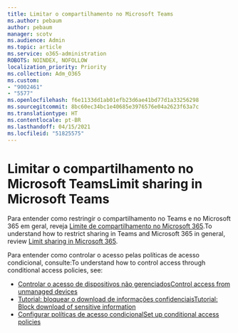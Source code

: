 ```yaml
---
title: Limitar o compartilhamento no Microsoft Teams
ms.author: pebaum
author: pebaum
manager: scotv
ms.audience: Admin
ms.topic: article
ms.service: o365-administration
ROBOTS: NOINDEX, NOFOLLOW
localization_priority: Priority
ms.collection: Adm_O365
ms.custom:
- "9002461"
- "5577"
ms.openlocfilehash: f6e1133dd1ab01efb23d6ae41bd77d1a33256298
ms.sourcegitcommit: 8bc60ec34bc1e40685e3976576e04a2623f63a7c
ms.translationtype: HT
ms.contentlocale: pt-BR
ms.lasthandoff: 04/15/2021
ms.locfileid: "51825575"
---
```

# <a name="limit-sharing-in-microsoft-teams"></a><span data-ttu-id="2ccc6-102">Limitar o compartilhamento no Microsoft Teams</span><span class="sxs-lookup"><span data-stu-id="2ccc6-102">Limit sharing in Microsoft Teams</span></span>

<span data-ttu-id="2ccc6-103">Para entender como restringir o compartilhamento no Teams e no Microsoft 365 em geral, reveja [Limite de compartilhamento no Microsoft 365](https://docs.microsoft.com/microsoft-365/solutions/microsoft-365-limit-sharing?view=o365-worldwide).</span><span class="sxs-lookup"><span data-stu-id="2ccc6-103">To understand how to restrict sharing in Teams and Microsoft 365 in general, review [Limit sharing in Microsoft 365](https://docs.microsoft.com/microsoft-365/solutions/microsoft-365-limit-sharing?view=o365-worldwide).</span></span>

<span data-ttu-id="2ccc6-104">Para entender como controlar o acesso pelas políticas de acesso condicional, consulte:</span><span class="sxs-lookup"><span data-stu-id="2ccc6-104">To understand how to control access through conditional access policies, see:</span></span>

- [<span data-ttu-id="2ccc6-105">Controlar o acesso de dispositivos não gerenciados</span><span class="sxs-lookup"><span data-stu-id="2ccc6-105">Control access from unmanaged devices</span></span>](https://docs.microsoft.com/sharepoint/control-access-from-unmanaged-devices)
- [<span data-ttu-id="2ccc6-106">Tutorial: bloquear o download de informações confidenciais</span><span class="sxs-lookup"><span data-stu-id="2ccc6-106">Tutorial: Block download of sensitive information</span></span>](https://docs.microsoft.com/cloud-app-security/use-case-proxy-block-session-aad)
- [<span data-ttu-id="2ccc6-107">Configurar políticas de acesso condicional</span><span class="sxs-lookup"><span data-stu-id="2ccc6-107">Set up conditional access policies</span></span>](https://docs.microsoft.com/microsoft-365/business/set-up-conditional-access-policies?view=o365-worldwide)

